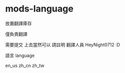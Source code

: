 # mods-language
放置翻譯庫存

僅負責翻譯

需要提交 上去當然可以 請註明 翻譯人員 HeyNight0712 :D

語言 language

en_us 
zh_cn 
zh_tw 


